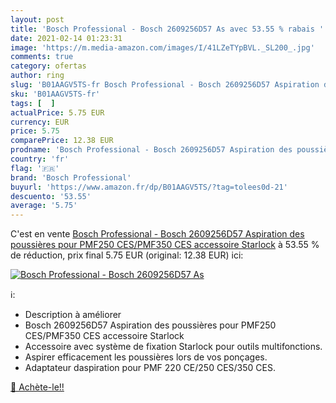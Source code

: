 ```yaml
---
layout: post
title: 'Bosch Professional - Bosch 2609256D57 As avec 53.55 % rabais '
date: 2021-02-14 01:23:31
image: 'https://m.media-amazon.com/images/I/41LZeTYpBVL._SL200_.jpg'
comments: true
category: ofertas
author: ring
slug: 'B01AAGV5TS-fr Bosch Professional - Bosch 2609256D57 Aspiration des...'
sku: 'B01AAGV5TS-fr'
tags: [  ]
actualPrice: 5.75 EUR
currency: EUR
price: 5.75
comparePrice: 12.38 EUR
prodname: 'Bosch Professional - Bosch 2609256D57 Aspiration des poussières pour PMF250 CES/PMF350 CES accessoire Starlock'
country: 'fr'
flag: '🇫🇷'
brand: 'Bosch Professional'
buyurl: 'https://www.amazon.fr/dp/B01AAGV5TS/?tag=tolees0d-21'
descuento: '53.55'
average: '5.75'
---
```


C'est en vente [Bosch Professional - Bosch 2609256D57 Aspiration des poussières pour PMF250 CES/PMF350 CES accessoire Starlock](https://www.amazon.fr/dp/B01AAGV5TS/?tag=tolees0d-21)  à  53.55 % de réduction, prix final  5.75 EUR (original: 12.38 EUR) ici:

[![Bosch Professional - Bosch 2609256D57 As](https://m.media-amazon.com/images/I/41LZeTYpBVL._SL200_.jpg)](https://www.amazon.fr/dp/B01AAGV5TS/?tag=tolees0d-21)

ℹ️:

- Description à améliorer
- Bosch 2609256D57 Aspiration des poussières pour PMF250 CES/PMF350 CES accessoire Starlock
- Accessoire avec système de fixation Starlock pour outils multifonctions.
- Aspirer efficacement les poussières lors de vos ponçages.
- Adaptateur daspiration pour PMF 220 CE/250 CES/350 CES.

[🛒 Achète-le!!](https://www.amazon.fr/dp/B01AAGV5TS/?tag=tolees0d-21)
